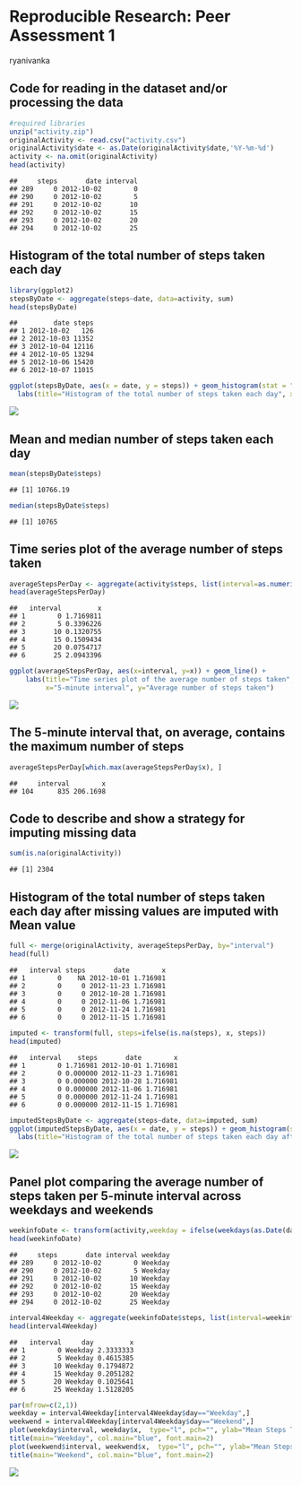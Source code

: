 # Reproducible Research: Peer Assessment 1
ryanivanka  

## Code for reading in the dataset and/or processing the data


```r
#required libraries
unzip("activity.zip")
originalActivity <- read.csv("activity.csv")
originalActivity$date <- as.Date(originalActivity$date,'%Y-%m-%d')
activity <- na.omit(originalActivity)
head(activity)
```

```
##     steps       date interval
## 289     0 2012-10-02        0
## 290     0 2012-10-02        5
## 291     0 2012-10-02       10
## 292     0 2012-10-02       15
## 293     0 2012-10-02       20
## 294     0 2012-10-02       25
```

## Histogram of the total number of steps taken each day


```r
library(ggplot2)
stepsByDate <- aggregate(steps~date, data=activity, sum)
head(stepsByDate)
```

```
##         date steps
## 1 2012-10-02   126
## 2 2012-10-03 11352
## 3 2012-10-04 12116
## 4 2012-10-05 13294
## 5 2012-10-06 15420
## 6 2012-10-07 11015
```

```r
ggplot(stepsByDate, aes(x = date, y = steps)) + geom_histogram(stat = "identity") +
  labs(title="Histogram of the total number of steps taken each day", x="Date", y="Total number of steps")
```

![](PA1_template_files/figure-html/unnamed-chunk-2-1.png) 

## Mean and median number of steps taken each day


```r
mean(stepsByDate$steps)
```

```
## [1] 10766.19
```

```r
median(stepsByDate$steps)
```

```
## [1] 10765
```

## Time series plot of the average number of steps taken

```r
averageStepsPerDay <- aggregate(activity$steps, list(interval=as.numeric(as.character(activity$interval))), mean)
head(averageStepsPerDay)
```

```
##   interval         x
## 1        0 1.7169811
## 2        5 0.3396226
## 3       10 0.1320755
## 4       15 0.1509434
## 5       20 0.0754717
## 6       25 2.0943396
```

```r
ggplot(averageStepsPerDay, aes(x=interval, y=x)) + geom_line() +
    labs(title="Time series plot of the average number of steps taken", 
         x="5-minute interval", y="Average number of steps taken")
```

![](PA1_template_files/figure-html/unnamed-chunk-4-1.png) 

## The 5-minute interval that, on average, contains the maximum number of steps

```r
averageStepsPerDay[which.max(averageStepsPerDay$x), ]
```

```
##     interval        x
## 104      835 206.1698
```

## Code to describe and show a strategy for imputing missing data

```r
sum(is.na(originalActivity))
```

```
## [1] 2304
```

## Histogram of the total number of steps taken each day after missing values are imputed with Mean value

```r
full <- merge(originalActivity, averageStepsPerDay, by="interval")
head(full)
```

```
##   interval steps       date        x
## 1        0    NA 2012-10-01 1.716981
## 2        0     0 2012-11-23 1.716981
## 3        0     0 2012-10-28 1.716981
## 4        0     0 2012-11-06 1.716981
## 5        0     0 2012-11-24 1.716981
## 6        0     0 2012-11-15 1.716981
```

```r
imputed <- transform(full, steps=ifelse(is.na(steps), x, steps))
head(imputed)
```

```
##   interval    steps       date        x
## 1        0 1.716981 2012-10-01 1.716981
## 2        0 0.000000 2012-11-23 1.716981
## 3        0 0.000000 2012-10-28 1.716981
## 4        0 0.000000 2012-11-06 1.716981
## 5        0 0.000000 2012-11-24 1.716981
## 6        0 0.000000 2012-11-15 1.716981
```

```r
imputedStepsByDate <- aggregate(steps~date, data=imputed, sum)
ggplot(imputedStepsByDate, aes(x = date, y = steps)) + geom_histogram(stat = "identity") +
  labs(title="Histogram of the total number of steps taken each day after missing values are imputed with Mean value", x="Date", y="Total number of steps")
```

![](PA1_template_files/figure-html/unnamed-chunk-7-1.png) 

## Panel plot comparing the average number of steps taken per 5-minute interval across weekdays and weekends


```r
weekinfoDate <- transform(activity,weekday = ifelse(weekdays(as.Date(date))=="Sunday"|weekdays(as.Date(date))=="Saturday","Weekend","Weekday"))
head(weekinfoDate)
```

```
##     steps       date interval weekday
## 289     0 2012-10-02        0 Weekday
## 290     0 2012-10-02        5 Weekday
## 291     0 2012-10-02       10 Weekday
## 292     0 2012-10-02       15 Weekday
## 293     0 2012-10-02       20 Weekday
## 294     0 2012-10-02       25 Weekday
```

```r
interval4Weekday <- aggregate(weekinfoDate$steps, list(interval=weekinfoDate$interval, day=weekinfoDate$weekday), mean)
head(interval4Weekday)
```

```
##   interval     day         x
## 1        0 Weekday 2.3333333
## 2        5 Weekday 0.4615385
## 3       10 Weekday 0.1794872
## 4       15 Weekday 0.2051282
## 5       20 Weekday 0.1025641
## 6       25 Weekday 1.5128205
```

```r
par(mfrow=c(2,1))
weekday = interval4Weekday[interval4Weekday$day=="Weekday",]
weekwend = interval4Weekday[interval4Weekday$day=="Weekend",]
plot(weekday$interval, weekday$x,  type="l", pch="", ylab="Mean Steps Taken", xlab = "Five Minute Interval")
title(main="Weekday", col.main="blue", font.main=2)
plot(weekwend$interval, weekwend$x,  type="l", pch="", ylab="Mean Steps Taken", xlab = "Five Minute Interval")
title(main="Weekend", col.main="blue", font.main=2)
```

![](PA1_template_files/figure-html/unnamed-chunk-8-1.png) 


